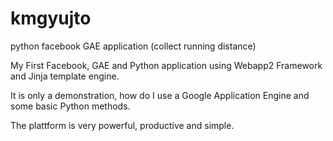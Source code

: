 kmgyujto
========

python facebook GAE application (collect running distance)

My First Facebook, GAE and Python application using Webapp2 Framework and Jinja template engine.

It is only a demonstration, how do I use a Google Application Engine and some basic Python methods.

The plattform is very powerful, productive and simple.
